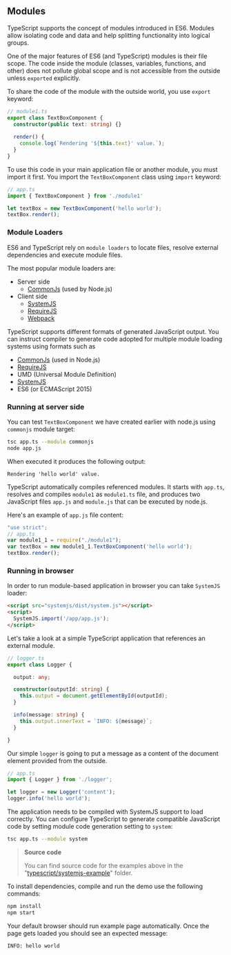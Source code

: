 ## Modules

TypeScript supports the concept of modules introduced in ES6.
Modules allow isolating code and data and help splitting functionality into logical groups.

One of the major features of ES6 (and TypeScript) modules is their file scope.
The code inside the module (classes, variables, functions, and other) does not pollute global scope
and is not accessible from the outside unless `exported` explicitly.

To share the code of the module with the outside world, you use `export` keyword:

```ts
// module1.ts
export class TextBoxComponent {
  constructor(public text: string) {}
    
  render() {
    console.log(`Rendering '${this.text}' value.`);
  }
}
```

To use this code in your main application file or another module, you must import it first.
You import the `TextBoxComponent` class using `import` keyword:

```ts
// app.ts
import { TextBoxComponent } from './module1'

let textBox = new TextBoxComponent('hello world');
textBox.render();
```

### Module Loaders

ES6 and TypeScript rely on `module loaders` to locate files, resolve external dependencies and execute module files.

The most popular module loaders are:

- Server side
  - [CommonJs](http://www.commonjs.org/) (used by Node.js)
- Client side
  - [SystemJS](https://github.com/systemjs/systemjs)
  - [RequireJS](https://requirejs.org/)
  - [Webpack](https://webpack.js.org/)

TypeScript supports different formats of generated JavaScript output.
You can instruct compiler to generate code adopted for multiple module loading systems using formats such as

- [CommonJs](http://www.commonjs.org/) (used in Node.js)
- [RequireJS](https://requirejs.org/)
- UMD (Universal Module Definition)
- [SystemJS](https://github.com/systemjs/systemjs)
- ES6 (or ECMAScript 2015)

### Running at server side

You can test `TextBoxComponent` we have created earlier with node.js using `commonjs` module target:

```sh
tsc app.ts --module commonjs
node app.js
```

When executed it produces the following output:

```text
Rendering 'hello world' value.
```

TypeScript automatically compiles referenced modules.
It starts with `app.ts`, resolves and compiles `module1` as `module1.ts` file,
and produces two JavaScript files `app.js` and `module.js` that can be executed by node.js.

Here's an example of `app.js` file content:

```js
"use strict";
// app.ts
var module1_1 = require("./module1");
var textBox = new module1_1.TextBoxComponent('hello world');
textBox.render();
```

### Running in browser

In order to run module-based application in browser you can take `SystemJS` loader:

```html
<script src="systemjs/dist/system.js"></script>
<script>
  SystemJS.import('/app/app.js');
</script>
```

Let's take a look at a simple TypeScript application that references an external module.

```ts
// logger.ts
export class Logger {

  output: any;

  constructor(outputId: string) {
    this.output = document.getElementById(outputId);
  }

  info(message: string) {
    this.output.innerText = `INFO: ${message}`;
  }

}
```

Our simple `logger` is going to put a message as a content of the document element provided from the outside.

```ts
// app.ts
import { Logger } from './logger';

let logger = new Logger('content');
logger.info('hello world');
```

The application needs to be compiled with SystemJS support to load correctly.
You can configure TypeScript to generate compatible JavaScript code by setting module code generation setting to `system`:

```sh
tsc app.ts --module system
```

> **Source code**
>
> You can find source code for the examples above in the "[typescript/systemjs-example](https://github.com/DenysVuika/developing-with-angular/tree/master/typescript/systemjs-example)" folder.

To install dependencies, compile and run the demo use the following commands:

```sh
npm install
npm start
```

Your default browser should run example page automatically.
Once the page gets loaded you should see an expected message:

```text
INFO: hello world
```
